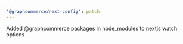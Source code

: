 ```yaml
---
'@graphcommerce/next-config': patch
---
```


Added @graphcommerce packages in node_modules to nextjs watch options
